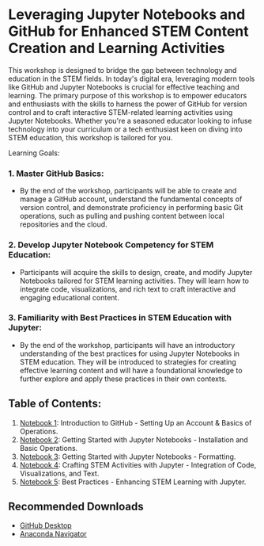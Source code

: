 # Leveraging Jupyter Notebooks and GitHub for Enhanced STEM Content Creation and Learning Activities

This workshop is designed to bridge the gap between technology and education in the STEM fields. In today's digital era, leveraging modern tools like GitHub and Jupyter Notebooks is crucial for effective teaching and learning. The primary purpose of this workshop is to empower educators and enthusiasts with the skills to harness the power of GitHub for version control and to craft interactive STEM-related learning activities using Jupyter Notebooks. Whether you're a seasoned educator looking to infuse technology into your curriculum or a tech enthusiast keen on diving into STEM education, this workshop is tailored for you.

Learning Goals:

### 1. Master GitHub Basics:
* By the end of the workshop, participants will be able to create and manage a GitHub account, understand the fundamental concepts of version control, and demonstrate proficiency in performing basic Git operations, such as pulling and pushing content between local repositories and the cloud.

### 2. Develop Jupyter Notebook Competency for STEM Education:
* Participants will acquire the skills to design, create, and modify Jupyter Notebooks tailored for STEM learning activities. They will learn how to integrate code, visualizations, and rich text to craft interactive and engaging educational content.

### 3. Familiarity with Best Practices in STEM Education with Jupyter:
* By the end of the workshop, participants will have an introductory understanding of the best practices for using Jupyter Notebooks in STEM education. They will be introduced to strategies for creating effective learning content and will have a foundational knowledge to further explore and apply these practices in their own contexts.

## Table of Contents:

1. [Notebook 1](1_GitHub.ipynb): Introduction to GitHub - Setting Up an Account & Basics of Operations.
2. [Notebook 2](2_Intro_Jupter_Notebooks.ipynb): Getting Started with Jupyter Notebooks - Installation and Basic Operations.
3. [Notebook 3](3_FormattingJupyterNotebooks.ipynb): Getting Started with Jupyter Notebooks - Formatting.
4. [Notebook 4](4_Sample_Activity.ipynb): Crafting STEM Activities with Jupyter - Integration of Code, Visualizations, and Text.
5. [Notebook 5](5_Recommendations.ipynb): Best Practices - Enhancing STEM Learning with Jupyter.

## Recommended Downloads

* [GitHub Desktop](https://desktop.github.com/)
* [Anaconda Navigator](https://www.anaconda.com/download)
